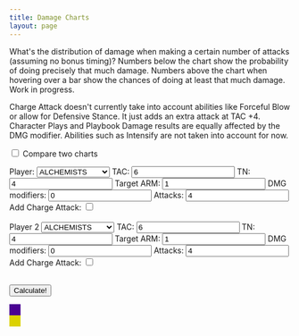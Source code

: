 ```yaml
---
title: Damage Charts
layout: page
---
```


What's the distribution of damage when making a certain number of attacks (assuming no bonus timing)? Numbers below the chart show the probability of doing precisely that much damage. Numbers above the chart when hovering over a bar show the chances of doing at least that much damage. Work in progress.

Charge Attack doesn't currently take into account abilities like Forceful Blow or allow for Defensive Stance. It just adds an extra attack at TAC +4. Character Plays and Playbook Damage results are equally affected by the DMG modifier. Abilities such as Intensify are not taken into account for now.

<input type="checkbox" id="compareCharts"> Compare two charts

<div id="mainplayer">
		Player:
		<select id="player">
			<option value="spacer">ALCHEMISTS</option>
			<option value="midas">-Midas</option>
			<option value="smoke">-Smoke</option>
			<option value="flask">-Flask</option>
			<option value="naja">-Naja</option>
			<option value="calculus">-Calculus</option>
			<option value="mercury">-Mercury</option>
			<option value="vitriol">-Vitriol</option>
			<option value="katalyst">-Katalyst</option>
			<option value="venin">-Venin</option>
			<option value="vkatalyst">-Veteran Katalyst</option>
			<option value="compound">-Compound</option>
			<option value="crucible">-Crucible</option>
			<option value="spacer">BREWERS</option>
			<option value="tapper">-Tapper</option>
			<option value="esters">-Esters</option>
			<option value="scum">-Scum</option>
			<option value="quaff">-Quaff</option>
			<option value="friday">-Friday</option>
			<option value="hooper">-Hooper</option>
			<option value="spigot">-Spigot</option>
			<option value="stoker">-Stoker</option>
			<option value="stave">-Stave</option>
			<option value="mash">-Mash</option>
			<option value="vspigot">-Veteran Spigot</option>
			<option value="pintpot">-Pint Pot</option>
			<option value="lucky">-Lucky</option>
			<option value="spacer">BUTCHERS</option>
			<option value="ox">-Ox</option>
			<option value="fillet">-Fillet</option>
			<option value="princess">-Princess</option>
			<option value="truffles">-Truffles</option>
			<option value="boiler">-Boiler</option>
			<option value="brisket">-Brisket</option>
			<option value="meathook">-Meathook</option>
			<option value="shank">-Shank</option>
			<option value="boar">-Boar</option>
			<option value="tenderiser">-Tenderiser</option>
			<option value="vbrisket">-Veteran Brisket</option>
			<option value="vox">-Veteran Ox</option>
			<option value="spacer">ENGINEERS</option>
			<option value="ballista">-Ballista</option>
			<option value="pinvice">-Pin Vice</option>
			<option value="mainspring">-Mainspring</option>
			<option value="mother">-Mother</option>
			<option value="velocity">-Velocity</option>
			<option value="salvo">-Salvo</option>
			<option value="ratchet">-Ratchet</option>
			<option value="colossus">-Colossus</option>
			<option value="hoist">-Hoist</option>
			<option value="vvelocity">-Veteran Velocity</option>
			<option value="compound">-Compound</option>
			<option value="locus">-Locus</option>
			<option value="spacer">FISHERMEN</option>
			<option value="shark">-Shark</option>
			<option value="corsair">-Corsair</option>
			<option value="salt">-Salt</option>
			<option value="tentacles">-Tentacles</option>
			<option value="angel">-Angel</option>
			<option value="siren">-Siren</option>
			<option value="greyscales">-Greyscales</option>
			<option value="jac">-Jac</option>
			<option value="kraken">-Kraken</option>
			<option value="sakana">-Sakana</option>
			<option value="vsiren">-Veteran Siren</option>
			<option value="hag">-Hag</option>
			<option value="spacer">HUNTERS</option>
			<option value="theron">-Theron</option>
			<option value="fahad">-Fahad</option>
			<option value="zarola">-Zarola</option>
			<option value="hearne">-Hearne</option>
			<option value="egret">-Egret</option>
			<option value="jaecar">-Jaecar</option>
			<option value="chaska">-Chaska</option>
			<option value="seenah">-Seenah</option>
			<option value="skatha">-Skatha</option>
			<option value="snow">-Snow</option>
			<option value="vhearne">-Veteran Hearne</option>
			<option value="ulfr">-Ulfr</option>
			<option value="spacer">MASONS</option>
			<option value="honour">-Honour</option>
			<option value="hammer">-Hammer</option>
			<option value="marbles">-Marbles</option>
			<option value="wrecker">-Wrecker</option>
			<option value="harmony">-Harmony</option>
			<option value="mallet">-Mallet</option>
			<option value="flint">-Flint</option>
			<option value="tower">-Tower</option>
			<option value="brick">-Brick</option>
			<option value="chisel">-Chisel</option>
			<option value="vharmony">-Veteran Harmony</option>
			<option value="granite">-Granite</option>
			<option value="lucky">-Lucky</option>
			<option value="spacer">MORTICIANS</option>
			<option value="obulus">-Obulus</option>
			<option value="scalpel">-Scalpel</option>
			<option value="dirge">-Dirge</option>
			<option value="vileswarm">-Vileswarm</option>
			<option value="graves">-Graves</option>
			<option value="cosset">-Cosset</option>
			<option value="silence">-Silence</option>
			<option value="ghast">-Ghast</option>
			<option value="casket">-Casket</option>
			<option value="bonesaw">-Bonesaw</option>
			<option value="vgraves">-Veteran Graves</option>
			<option value="brainpan">-Brainpan</option>
			<option value="memory">-Memory</option>
			<option value="spacer">UNION</option>
			<option value="blackheart">-Blackheart</option>
			<option value="vrage">-Veteran Rage</option>
			<option value="coin">-Coin</option>
			<option value="strongbox">-Strongbox</option>
			<option value="gutter">-Gutter</option>
			<option value="decimate">-Decimate</option>
			<option value="hemlocke">-Hemlocke</option>
			<option value="minx">-Minx</option>
			<option value="mist">-Mist</option>
			<option value="rage">-Rage</option>
			<option value="snakeskin">-Snakeskin</option>
			<option value="avarisse">-Avarisse</option>
			<option value="greede">-Greede</option>
			<option value="fangtooth">-Fangtooth</option>
			<option value="harry">-Harry "the Hat"</option>
			<option value="sbrisket">-Seasoned Brisket</option>
			<option value="grace">-Grace</option>
			<option value="benediction">-Benediction</option>
			<option value="spacer">FARMERS</option>
			<option value="thresher">-Thresher</option>
			<option value="grange">-Grange</option>
			<option value="peck">-Peck</option>
			<option value="buckwheat">-Buckwheat</option>
			<option value="bushel">-Bushel</option>
			<option value="harrow">-Harrow</option>
			<option value="jackstraw">-Jackstraw</option>
			<option value="millstone">-Millstone</option>
			<option value="tater">-Tater</option>
			<option value="windle">-Windle</option>
			<option value="ploughman">-Ploughman</option>
			<option value="fallow">-Fallow</option>
			<option value="spacer">BLACKSMITHS</option>
			<option value="anvil">-Anvil</option>
			<option value="ferrite">-Ferrite</option>
			<option value="furnace">-Furnace</option>
			<option value="burnish">-Burnish</option>
			<option value="farris">-Farris</option>
			<option value="hearth">-Hearth</option>
			<option value="cinder">-Cinder</option>
			<option value="iron">-Iron</option>
			<option value="sledge">-Sledge</option>
			<option value="alloy">-Alloy</option>
			<option value="bolt">-Bolt</option>
			<option value="cast">-Cast</option>
			<option value="spacer">RATCATCHERS</option>
			<option value="piper">-Piper</option>
			<option value="squeak">-Squeak</option>
			<option value="skulk">-Skulk</option>
			<option value="pelage">-Pelage</option>
			<option value="scourge">-Scourge</option>
			<option value="miasma">-Miasma</option>
			<option value="spacer">PRE-ERRATA</option>
			<option value="PEox">-PE Ox</option>
			<option value="PEvitriol">-PE Vitriol</option>
			<option value="PEvsiren">-PE Veteran Siren</option>
			<option value="PEtheron">-PE Theron</option>
			<option value="PEavarisse">-PE Avarisse</option>
			<option value="PEgreede">-PE Greede</option>
			<option value="PEharry">-PE Harry</option>
			<option value="PEthresher">-PE Thresher</option>
		</select>
		TAC:
		<input id="TAC" value="6">
		TN:
		<input id="TN" value="4">
		Target ARM:
		<input id="ARM" value="1">
		DMG modifiers:
		<input id="dmgBoost" value="0">
		Attacks:
		<input id="attacks" value="4">
		Add Charge Attack: <input type="checkbox" id="doChargeAttack">
</div>

<div id="extraplayer">	
		<br />
		Player 2
		<select id="player2">
			<option value="spacer">ALCHEMISTS</option>
			<option value="midas">-Midas</option>
			<option value="smoke">-Smoke</option>
			<option value="flask">-Flask</option>
			<option value="naja">-Naja</option>
			<option value="calculus">-Calculus</option>
			<option value="mercury">-Mercury</option>
			<option value="vitriol">-Vitriol</option>
			<option value="katalyst">-Katalyst</option>
			<option value="venin">-Venin</option>
			<option value="vkatalyst">-Veteran Katalyst</option>
			<option value="compound">-Compound</option>
			<option value="crucible">-Crucible</option>
			<option value="spacer">BREWERS</option>
			<option value="tapper">-Tapper</option>
			<option value="esters">-Esters</option>
			<option value="scum">-Scum</option>
			<option value="quaff">-Quaff</option>
			<option value="friday">-Friday</option>
			<option value="hooper">-Hooper</option>
			<option value="spigot">-Spigot</option>
			<option value="stoker">-Stoker</option>
			<option value="stave">-Stave</option>
			<option value="mash">-Mash</option>
			<option value="vspigot">-Veteran Spigot</option>
			<option value="pintpot">-Pint Pot</option>
			<option value="lucky">-Lucky</option>
			<option value="spacer">BUTCHERS</option>
			<option value="ox">-Ox</option>
			<option value="fillet">-Fillet</option>
			<option value="princess">-Princess</option>
			<option value="truffles">-Truffles</option>
			<option value="boiler">-Boiler</option>
			<option value="brisket">-Brisket</option>
			<option value="meathook">-Meathook</option>
			<option value="shank">-Shank</option>
			<option value="boar">-Boar</option>
			<option value="tenderiser">-Tenderiser</option>
			<option value="vbrisket">-Veteran Brisket</option>
			<option value="vox">-Veteran Ox</option>
			<option value="spacer">ENGINEERS</option>
			<option value="ballista">-Ballista</option>
			<option value="pinvice">-Pin Vice</option>
			<option value="mainspring">-Mainspring</option>
			<option value="mother">-Mother</option>
			<option value="velocity">-Velocity</option>
			<option value="salvo">-Salvo</option>
			<option value="ratchet">-Ratchet</option>
			<option value="colossus">-Colossus</option>
			<option value="hoist">-Hoist</option>
			<option value="vvelocity">-Veteran Velocity</option>
			<option value="compound">-Compound</option>
			<option value="locus">-Locus</option>
			<option value="spacer">FISHERMEN</option>
			<option value="shark">-Shark</option>
			<option value="corsair">-Corsair</option>
			<option value="salt">-Salt</option>
			<option value="tentacles">-Tentacles</option>
			<option value="angel">-Angel</option>
			<option value="siren">-Siren</option>
			<option value="greyscales">-Greyscales</option>
			<option value="jac">-Jac</option>
			<option value="kraken">-Kraken</option>
			<option value="sakana">-Sakana</option>
			<option value="vsiren">-Veteran Siren</option>
			<option value="hag">-Hag</option>
			<option value="spacer">HUNTERS</option>
			<option value="theron">-Theron</option>
			<option value="fahad">-Fahad</option>
			<option value="zarola">-Zarola</option>
			<option value="hearne">-Hearne</option>
			<option value="egret">-Egret</option>
			<option value="jaecar">-Jaecar</option>
			<option value="chaska">-Chaska</option>
			<option value="seenah">-Seenah</option>
			<option value="skatha">-Skatha</option>
			<option value="snow">-Snow</option>
			<option value="vhearne">-Veteran Hearne</option>
			<option value="ulfr">-Ulfr</option>
			<option value="spacer">MASONS</option>
			<option value="honour">-Honour</option>
			<option value="hammer">-Hammer</option>
			<option value="marbles">-Marbles</option>
			<option value="wrecker">-Wrecker</option>
			<option value="harmony">-Harmony</option>
			<option value="mallet">-Mallet</option>
			<option value="flint">-Flint</option>
			<option value="tower">-Tower</option>
			<option value="brick">-Brick</option>
			<option value="chisel">-Chisel</option>
			<option value="vharmony">-Veteran Harmony</option>
			<option value="granite">-Granite</option>
			<option value="lucky">-Lucky</option>
			<option value="spacer">MORTICIANS</option>
			<option value="obulus">-Obulus</option>
			<option value="scalpel">-Scalpel</option>
			<option value="dirge">-Dirge</option>
			<option value="vileswarm">-Vileswarm</option>
			<option value="graves">-Graves</option>
			<option value="cosset">-Cosset</option>
			<option value="silence">-Silence</option>
			<option value="ghast">-Ghast</option>
			<option value="casket">-Casket</option>
			<option value="bonesaw">-Bonesaw</option>
			<option value="vgraves">-Veteran Graves</option>
			<option value="brainpan">-Brainpan</option>
			<option value="memory">-Memory</option>
			<option value="spacer">UNION</option>
			<option value="blackheart">-Blackheart</option>
			<option value="vrage">-Veteran Rage</option>
			<option value="coin">-Coin</option>
			<option value="strongbox">-Strongbox</option>
			<option value="gutter">-Gutter</option>
			<option value="decimate">-Decimate</option>
			<option value="hemlocke">-Hemlocke</option>
			<option value="minx">-Minx</option>
			<option value="mist">-Mist</option>
			<option value="rage">-Rage</option>
			<option value="snakeskin">-Snakeskin</option>
			<option value="avarisse">-Avarisse</option>
			<option value="greede">-Greede</option>
			<option value="fangtooth">-Fangtooth</option>
			<option value="harry">-Harry "the Hat"</option>
			<option value="sbrisket">-Seasoned Brisket</option>
			<option value="grace">-Grace</option>
			<option value="benediction">-Benediction</option>
			<option value="spacer">FARMERS</option>
			<option value="thresher">-Thresher</option>
			<option value="grange">-Grange</option>
			<option value="peck">-Peck</option>
			<option value="buckwheat">-Buckwheat</option>
			<option value="bushel">-Bushel</option>
			<option value="harrow">-Harrow</option>
			<option value="jackstraw">-Jackstraw</option>
			<option value="millstone">-Millstone</option>
			<option value="tater">-Tater</option>
			<option value="windle">-Windle</option>
			<option value="ploughman">-Ploughman</option>
			<option value="fallow">-Fallow</option>
			<option value="spacer">BLACKSMITHS</option>
			<option value="anvil">-Anvil</option>
			<option value="ferrite">-Ferrite</option>
			<option value="furnace">-Furnace</option>
			<option value="burnish">-Burnish</option>
			<option value="farris">-Farris</option>
			<option value="hearth">-Hearth</option>
			<option value="cinder">-Cinder</option>
			<option value="iron">-Iron</option>
			<option value="sledge">-Sledge</option>
			<option value="alloy">-Alloy</option>
			<option value="bolt">-Bolt</option>
			<option value="cast">-Cast</option>
			<option value="spacer">RATCATCHERS</option>
			<option value="piper">-Piper</option>
			<option value="squeak">-Squeak</option>
			<option value="skulk">-Skulk</option>
			<option value="pelage">-Pelage</option>
			<option value="scourge">-Scourge</option>
			<option value="miasma">-Miasma</option>
			<option value="spacer">PRE-ERRATA</option>
			<option value="PEox">-PE Ox</option>
			<option value="PEvitriol">-PE Vitriol</option>
			<option value="PEvsiren">-PE Veteran Siren</option>
			<option value="PEtheron">-PE Theron</option>
			<option value="PEavarisse">-PE Avarisse</option>
			<option value="PEgreede">-PE Greede</option>
			<option value="PEharry">-PE Harry</option>
			<option value="PEthresher">-PE Thresher</option>
		</select>
		TAC:
		<input id="TAC2" value="6">
		TN:
		<input id="TN2" value="4">
		Target ARM:
		<input id="ARM2" value="1">
		DMG modifiers:
		<input id="dmgBoost2" value="0">
		Attacks:
		<input id="attacks2" value="4">
		Add Charge Attack: <input type="checkbox" id="doChargeAttack2">
</div>

<br />

<button type="button" id="calculateButton">Calculate!</button>	
<div id="chartkey">
	<div style="width:20px; height:20px; display: inline-block; background:#490092;"></div><div style="display: inline;" id="captainName"></div>
	<br />
	<div style="width:20px; height:20px; display: inline-block; background:#DBD100;"></div><div style="display: inline;" id="captainName2"></div>
</div>		
<ul class="barchart" id="thechart">
</ul>

<p id="debugMessages"><p>

<script>
calculateButton = document.getElementById("calculateButton");

calculateButton.disabled = true;
calculateButton.addEventListener("click", calculateBarChart);

playerTable = document.getElementById("player");
playerTable2 = document.getElementById("player2");

playerTable.addEventListener("change", didChangePlayerSelection);
playerTable2.addEventListener("change", didChangePlayerSelection);

compareBox = document.getElementById("compareCharts");

compareBox.addEventListener("change", didChangeCompareCharts);

attacksInput = document.getElementById("attacks");
attacksInput2 = document.getElementById("attacks2");

attacksInput.addEventListener("change", didChangeAttacks);
attacksInput2.addEventListener("change", didChangeAttacks);

doChargeAttack = document.getElementById("doChargeAttack");
doChargeAttack2 = document.getElementById("doChargeAttack2");

didChangeCompareCharts();
document.getElementById("chartkey").style.display = 'none';

damagePlayBooks = {
	"PEox":[1, 1, 1, 2, 2, 3, 3],
	"ox":[1, 1, 2, 2, 3, 3, 4],
	"obulus":[1, 1, 2, 2, 3],
	"midas":[1, 1, 1, 2, 2, 3],
	"smoke":[1, 1, 2, 2],
	"flask":[1,1],
	"naja":[1, 1, 2],
	"calculus":[1, 2, 2, 3],
	"mercury":[1, 2, 2, 3],
	"PEvitriol":[1, 2, 2, 3, 3],
	"vitriol":[1, 1, 2, 2, 3],
	"katalyst":[1, 1, 2, 2, 3, 3],
	"venin":[1, 1, 2, 2, 3],
	"vkatalyst":[1, 1, 2, 2, 3, 3, 3, 3],
	"compound":[1, 1, 2, 2, 2],
	"crucible":[1, 1, 2, 2, 3],
	"tapper":[1, 2, 2, 3, 3],
	"esters":[1, 2, 2, 3],
	"scum":[1, 2, 2],
	"quaff":[1, 1],
	"friday":[1, 2, 2],
	"hooper":[1, 2, 2, 2, 3],
	"spigot":[1, 2, 2, 3],
	"stoker":[1, 1, 2, 3],
	"stave":[1, 1, 2, 2, 3],
	"mash":[1, 1, 2, 3],
	"vspigot":[1, 1, 1, 1],
	"fillet":[1, 1, 2, 2, 3, 3, 4],
	"princess":[1, 2, 2, 3],
	"truffles":[1, 1, 2],
	"boiler":[1, 2, 2, 2, 3],
	"brisket":[1, 2, 2, 2],
	"meathook":[1, 1, 2, 3, 3, 3],
	"shank":[1, 2, 2, 3, 3, 3],
	"boar":[1, 2, 2, 3, 3, 4, 4],
	"tenderiser":[1, 1, 2, 3, 3],
	"vbrisket":[1, 2, 2, 2, 3],
	"vox":[1, 1, 2, 2, 3, 3, 4],
	"ballista":[1, 1, 2, 3, 3, 4],
	"pinvice":[1, 1, 2, 2, 3, 3],
	"mainspring":[1, 1],
	"mother":[1, 1, 2],
	"velocity":[1, 1, 1, 1],
	"salvo":[1, 1, 1, 1, 2],
	"ratchet":[1, 2, 2, 2, 3],
	"colossus":[1, 1, 2, 3, 3],
	"hoist":[1, 1, 2, 2, 3],
	"vvelocity":[1, 1, 2, 2, 3],
	"locus":[1, 1, 2, 2, 3],
	"shark":[1, 1, 2, 2, 3, 3],
	"corsair":[1, 2, 2, 3, 3],
	"salt":[1, 1],
	"tentacles":[1, 1, 2],
	"angel":[1, 1, 2, 2],
	"siren":[1, 2, 2],
	"greyscales":[1, 1, 2, 2, 2],
	"jac":[1, 1, 2, 3, 3],
	"kraken":[1, 2, 2, 3, 3],
	"sakana":[1, 1, 2, 2, 2],
	"PEvsiren":[1, 2, 2],
	"vsiren":[1, 1, 2, 2],
	"hag":[1, 1, 2, 2],
	"theron":[1, 1, 2, 2, 3, 4],
	"PEtheron":[1, 1, 2, 2, 2, 3],
	"fahad":[1, 1, 2],
	"zarola":[1, 1, 2, 2],
	"hearne":[1, 2, 2, 3, 3],
	"egret":[1, 1, 1, 2],
	"jaecar":[1, 2, 2, 2, 3, 4],
	"chaska":[1, 1, 2, 3],
	"seenah":[1, 1, 2, 3, 3, 4],
	"skatha":[1, 1, 2, 2, 3],
	"snow":[1, 1, 2],
	"ulfr":[1, 1, 2, 2, 3],
	"vhearne":[1, 1, 2, 3, 3],
	"honour":[1, 2, 2, 3, 3, 4],
	"hammer":[1, 1, 2, 2, 3, 4],
	"marbles":[1, 1, 2],
	"wrecker":[1, 1, 2],
	"harmony":[1, 1, 2, 2, 3, 4],
	"mallet":[1, 2, 2, 3, 4],
	"flint":[1, 1, 1, 2],
	"tower":[1, 1, 2, 2, 3],
	"brick":[1, 2, 2, 3, 4],
	"chisel":[1, 1, 2, 2, 3, 3, 4],
	"vharmony":[1, 2, 2, 2, 3],
	"scalpel":[1, 1, 2, 2, 3, 3, 4],
	"dirge":[1, 1],
	"vileswarm":[1, 1, 2],
	"graves":[1, 1, 2, 3, 3, 3],
	"cosset":[1, 2, 2, 3, 4],
	"silence":[1, 2, 2, 3, 3],
	"ghast":[1, 1, 2, 3, 3, 4],
	"casket":[1, 2, 2, 3, 3],
	"bonesaw":[1, 1, 1, 2],
	"vgraves":[1, 2, 2, 2, 3],
	"brainpan":[1, 1, 1],
	"memory":[1, 1, 2, 3],
	"blackheart":[1, 1, 2, 2, 3, 3],
	"vrage":[1, 2, 2, 3, 3, 3, 4],
	"coin":[1, 1],
	"strongbox":[1, 2],
	"gutter":[1, 1, 2, 2, 3],
	"decimate":[1, 2, 2, 2, 3, 3],
	"hemlocke":[1, 1, 2, 2],
	"minx":[1, 1, 2, 2, 3],
	"mist":[1, 1, 1, 1],
	"rage":[1, 2, 2, 3, 3, 4],
	"snakeskin":[1, 2, 2, 2, 3],
	"PEavarisse":[1, 1, 2, 3, 3],
	"avarisse":[1, 1, 2, 3, 3],
	"PEgreede":[1, 1, 2, 3, 3, 3, 4, 4],
	"greede":[1, 1, 2, 3],
	"fangtooth":[1, 2, 2, 3, 4],
	"PEharry":[1, 2, 2, 2, 3, 3],
	"harry":[1, 1, 2, 2, 3],
	"granite":[1, 1, 2, 2, 3, 4],
	"pintpot":[1, 1, 2, 2, 3],
	"sbrisket":[1, 1, 2, 2, 2],
	"grace":[1, 1, 2, 2],
	"benediction":[1, 1, 2, 2, 3, 3],
	"PEthresher":[1, 2, 2, 2, 3, 4],
	"grange":[1, 1, 2, 2, 3, 3],
	"peck":[1, 1],
	"buckwheat":[1, 1, 2, 3],
	"bushel":[1, 1, 2, 2],
	"harrow":[1, 1, 1, 1, 3],
	"jackstraw":[1, 1, 1],
	"millstone":[1, 2, 2, 3],
	"tater":[1, 2, 2, 2, 3],
	"windle":[1, 1, 2, 2, 3, 3],
	"thresher":[1, 2, 2, 2, 3, 3, 4],
	"ploughman":[1, 2, 2, 2, 3],
	"fallow":[1, 1, 2, 2, 3, 3],
	"lucky":[1, 2, 2, 3, 4],
	"anvil":[1, 1, 1, 2, 2, 3],
	"ferrite":[1, 1, 1, 3],
	"furnace":[1, 1, 2, 2, 3],
	"burnish":[1, 1, 1, 3],
	"farris":[1, 1, 2, 2, 3],
	"hearth":[1, 1, 1, 3],
	"cinder":[1, 1, 2, 2, 4],
	"iron":[1, 2, 2, 4, 4, 4, 7],
	"sledge":[1, 1, 2, 2, 4, 4, 7],
	"alloy":[1, 1, 1, 3, 3, 5],
	"bolt":[1, 1, 2, 2, 4],
	"cast":[1, 2, 2, 3, 3, 6],
	"skulk":[1, 1, 2, 2, 3, 3],
	"piper":[1, 1, 2, 2, 2],
	"pelage":[1, 1, 2, 2, 3],
	"squeak":[1, 1, 2],
	"miasma":[1, 1, 2, 2, 3],
	"scourge":[1, 2, 2, 3, 3, 5],
	"vgutter":[1, 1, 2, 2, 3],
	"vdecimate":[1, 2, 2, 3, 3],
	"vminx":[1, 2, 2, 2, 3]
};

longNames = {
	"ox":"Ox",
	"obulus":"Obulus",
	"midas":"Midas",
	"smoke":"Smoke",
	"flask":"Flask",
	"naja":"Naja",
	"calculus":"Calculus",
	"mercury":"Mercury",
	"vitriol":"Vitriol",
	"katalyst":"Katalyst",
	"venin":"Venin",
	"vkatalyst":"Veteran Katalyst",
	"compound":"Compound",
	"crucible":"Crucible",
	"tapper":"Tapper",
	"esters":"Esters",
	"scum":"Scum",
	"quaff":"Quaff",
	"friday":"Friday",
	"hooper":"Hooper",
	"spigot":"Spigot",
	"stoker":"Stoker",
	"stave":"Stave",
	"mash":"Mash",
	"vspigot":"Veteran Spigot",
	"fillet":"Fillet",
	"princess":"Princess",
	"truffles":"Truffles",
	"boiler":"Boiler",
	"brisket":"Brisket",
	"meathook":"Meathook",
	"shank":"Shank",
	"boar":"Boar",
	"tenderiser":"Tenderiser",
	"vbrisket":"Veteran Brisket",
	"vox":"Veteran Ox",
	"ballista":"Ballista",
	"pinvice":"Pin Vice",
	"mainspring":"Mainspring",
	"mother":"Mother",
	"velocity":"Velocity",
	"salvo":"Salvo",
	"ratchet":"Ratchet",
	"colossus":"Colossus",
	"hoist":"Hoist",
	"vvelocity":"Veteran Velocity",
	"locus":"Locus",
	"shark":"Shark",
	"corsair":"Corsair",
	"salt":"Salt",
	"tentacles":"Tentacles",
	"angel":"Angel",
	"siren":"Siren",
	"greyscales":"Greyscales",
	"jac":"Jac",
	"kraken":"Kraken",
	"sakana":"Sakana",
	"vsiren":"Veteran Siren",
	"hag":"Hag",
	"theron":"Theron",
	"fahad":"Fahad",
	"zarola":"Zarola",
	"hearne":"Hearne",
	"egret":"Egret",
	"jaecar":"Jaecar",
	"chaska":"Chaska",
	"seenah":"Seenah",
	"skatha":"Skatha",
	"snow":"Snow",
	"vhearne":"Veteran Hearne",
	"ulfr":"Ulfr",
	"honour":"Honour",
	"hammer":"Hammer",
	"marbles":"Marbles",
	"wrecker":"Wrecker",
	"harmony":"Harmony",
	"mallet":"Mallet",
	"flint":"Flint",
	"tower":"Tower",
	"brick":"Brick",
	"chisel":"Chisel",
	"vharmony":"Veteran Harmony",
	"scalpel":"Scalpel",
	"dirge":"Dirge",
	"vileswarm":"Vileswarm",
	"graves":"Graves",
	"cosset":"Cosset",
	"silence":"Silence",
	"ghast":"Ghast",
	"casket":"Casket",
	"bonesaw":"Bonesaw",
	"vgraves":"Veteran Graves",
	"brainpan":"Brainpan",
	"memory":"Memory",
	"blackheart":"Blackheart",
	"vrage":"Veteran Rage",
	"coin":"Coin",
	"strongbox":"Strongbox",
	"gutter":"Gutter",
	"decimate":"Decimate",
	"hemlocke":"Hemlocke",
	"minx":"Minx",
	"mist":"Mist",
	"rage":"Rage",
	"snakeskin":"Snakeskin",
	"avarisse":"Avarisse",
	"greede":"Greede",
	"fangtooth":"Fangtooth",
	"harry":"Harry the Hat",
	"granite":"Granite",
	"pintpot":"Pint Pot",
	"sbrisket":"Seasoned Brisket",
	"grace":"Grace",
	"benediction":"Benediction",
	"PEox":"PE Ox",
	"PEvitriol":"PE Vitriol",
	"PEvsiren":"PE Veteran Siren",
	"PEtheron":"PE Theron",
	"PEavarisse":"PE Avarisse",
	"PEgreede":"PE Greede",
	"PEharry":"PE Harry",
	"PEthresher":"PE Thresher",
	"thresher":"Thresher",
	"ploughman":"Ploughman",
	"fallow":"Fallow",
	"lucky":"Lucky",
	"anvil":"Anvil",
	"ferrite":"Ferrite",
	"furnace":"Furnace",
	"burnish":"Burnish",
	"farris":"Farris",
	"hearth":"Hearth",
	"cinder":"Cinder",
	"iron":"Iron",
	"sledge":"Sledge",
	"alloy":"Alloy",
	"bolt":"Bolt",
	"cast":"Cast",
	"skulk":"Skulk",
	"piper":"Piper",
	"pelage":"Pelage",
	"squeak":"Squeak",
	"miasma":"Miasma",
	"scourge":"Scourge",
	"vgutter":"Veteran Gutter",
	"vdecimate":"Veteran Decimate",
	"vminx":"Veteran Minx"
};

/*fullPlayBooks = {
		"midas":[
			"topcolumn":
			[
				["results":["1"], "momentous":false], 
				["results":["<<"], "momentous":false], 
				["results":["T"], "momentous":false],
				["results":null, "momentous":false], 
				["results":null, "momentous":false], 
				["results":null, "momentous":false]
			],
			"bottomcolumn":
			[
				["results":["GB"], "momentous":true],
				["results":["><"], "momentous":true],
				["results":["GBGB"], "momentous":true],
				["results":["2"], "momentous":false],
				["results":["2", "><"], "momentous":true],
				["results":["KD"], "momentous":false]
			],
			"colour": "green"
		],
		"smoke":[
			"topcolumn":
			[
				["results":null, "momentous":false],
				["results":["T"], "momentous":false],
				["results":["2"], "momentous":false],
				["results":null, "momentous":false]
			],
			"bottomcolumn":
			[
				["results":["1"], "momentous":false],
				["results":[">"], "momentous":true],
				["results":[">>"], "momentous":true],
				["results":["T"], "momentous":true]
			],
			"colour": "green"
		]
};*/

damageColumns = [1, 1, 1, 2, 2, 3, 3];

damageProbCache = [];

function factorial(f) {
    if (f <= 0)
        return 1;
    return f * factorial(f-1);
}

function choose(n,k) {
    if (n < k)
        return 0;
    return factorial(n)/(factorial(k)*factorial(n-k));
}

function probGettingExactSuccesses(rolls, successes, TN) {
	probSuccessRoll = (7.0-TN)/6.0;
	return Math.pow(probSuccessRoll, successes) * Math.pow(1 - probSuccessRoll, rolls-successes) * choose(rolls, successes);
}

function probGettingSuccesses(rolls, successes, TN) {
	result = 0.0;
	var dice = rolls;
	for (dice = rolls; dice >= successes; dice--) {
        result += probGettingExactSuccesses(rolls, dice, TN);
	}
	return result;
}

function expectedDamage(TAC, TN, ARM, dmgBoost) {
    var result = 0.0;
    var dice = 1;
    for (dice = 1; dice + ARM <= TAC; dice++) {
        chance = probGettingExactSuccesses(TAC, dice + ARM, TN);
        tmpdice = dice;
        while (tmpdice > damageColumns.length) {
            result += chance * damageColumns[damageColumns.length - 1];
            tmpdice -= damageColumns.length;
            if (dmgBoost != 0) {
                result += dmgBoost * chance;
            }
        }
        result += chance * damageColumns[tmpdice - 1];
        if (dmgBoost != 0) {
            result += dmgBoost * chance;
        }
    }
    return result;
}

function probExactlyThisMuchDamage(TAC, TN, ARM, dmgBoost, DMG) {
    var result = 0.0;
    var column = 0;
    var tmpcolumn = 0;
    var tmpDMG = 0;
    var chance = 0.0;
    for (column = 1; column <= TAC; column++) {
        tmpcolumn = column;
        tmpDMG = 0;
        while (tmpcolumn > damageColumns.length) {
            tmpDMG += damageColumns[damageColumns.length - 1];
            tmpcolumn -= damageColumns.length;
            if (dmgBoost != 0) {
                tmpDMG += dmgBoost;
            }
        }
        tmpDMG += damageColumns[tmpcolumn - 1];
        if (dmgBoost != 0) {
            tmpDMG += dmgBoost;
        }
        if (DMG == tmpDMG) {
            chance = probGettingExactSuccesses(TAC, column + ARM, TN);
            result += chance;
        }
    }
    if (DMG == 0) {
        result += 1.0 - probGettingSuccesses(TAC, 1 + ARM, TN);
    }
    return result;
}


function probExactlyThisMuchDamageInMultipleHits(TAC, TN, ARM, dmgBoost, DMG, HITS) {
    var result = 0.0;
    var damage = 0;
    if (HITS == 1) {
        return probExactlyThisMuchDamage(TAC, TN, ARM, dmgBoost, DMG);
    }
    for (damage = 0; damage <= DMG; damage++) {
        result += probExactlyThisMuchDamage(TAC, TN, ARM, dmgBoost, damage) * probExactlyThisMuchDamageInMultipleHits(TAC, TN, ARM, dmgBoost, DMG - damage, HITS - 1);
    }
    return result;
}

function damageCacheWrapper(step, damage) {
    if (damageProbCache[step] == undefined)
    {
        return 0.0;
    }
    if (damageProbCache[step][damage] == undefined)
    {
        return 0.0;
    }
    return damageProbCache[step][damage];
}

function buildExactDamageCache(TAC, TN, ARM, dmgBoost, maxDMG, whichStep) {
    var result = 0.0;
    var damage = 0;
    damageProbCache[whichStep] = []
    if (whichStep == 0) {
        for (damage = 0; damage <= maxDMG; damage++) {
            damageProbCache[whichStep][damage] = probExactlyThisMuchDamage(TAC, TN, ARM, dmgBoost, damage);
        }
        return;
    }
    for (damage = 0; damage < (maxDMG + damageProbCache[whichStep - 1].length); damage++) {
        damageProbCache[whichStep][damage] = 0.0;
        for (damage2 = 0; damage2 <= damage; damage2++) {
            damageProbCache[whichStep][damage] += probExactlyThisMuchDamage(TAC, TN, ARM, dmgBoost, damage2) * damageCacheWrapper(whichStep - 1, damage - damage2);
        }
    }
}

function printDamageInMultipleHitsOld(TAC, TN, ARM, dmgBoost, maxDMG, HITS) {
    var outstring = "";
    var damage = 0;
    var probability = [];
    var atLeastProbability = [];
    var isTooWide = false;
    if (maxDMG > 25)
    {
        isTooWide = true;
    }
    for (damage = 0; damage <= maxDMG; damage++) {
        probability[damage] = probExactlyThisMuchDamageInMultipleHits(TAC, TN, ARM, dmgBoost, damage, HITS);
    }
    for (damage = 0; damage <= maxDMG; damage++) {
        atLeastProbability[damage] = 0.0;
        for (greaterDamage = damage; greaterDamage <= maxDMG; greaterDamage++) {
        atLeastProbability[damage] += probability[greaterDamage];
        }
    }
    for (damage = 0; damage <= maxDMG; damage++) {
    outstring = outstring + "<li style=\"width: " + (90.0/(maxDMG+1)).toFixed(1) + "%\">\n\t<span class=\"barlabel\">" + 
		damage + "</span>\n\t<span class=\"count\" style=\"height: " + (probability[damage] * 100).toFixed(1) + "%\">" + probability[damage].toFixed(3) + 
		"</span>\n\t<span class=\"barprob\"" + (isTooWide ? " style=\"transform: rotate(90deg);\"" : "") + ">" + probability[damage].toFixed(3) + 
		"</span>\n\t<span class=\"barcumprob\"" + (isTooWide ? " style=\"transform: rotate(90deg);\"" : "") + ">" + atLeastProbability[damage].toFixed(3) + "</span>\n</li>\n"
    }
    return outstring;
}

//cached version
function printDamageInMultipleHits(TAC, TN, ARM, dmgBoost, maxDMG, HITS, doCharge, maxChargeDMG) {
    var outstring = "";
    var damage = 0;
    var probability = [];
    var atLeastProbability = [];
    var isTooWide = false;
    var hitCount = 0;
    if (maxDMG > 25)
    {
        isTooWide = true;
    }
    for (hitCount = 0; hitCount < HITS; hitCount++) {
        buildExactDamageCache(TAC, TN, ARM, dmgBoost, 1 + (maxDMG/HITS), hitCount);
    }
	if (doCharge) {
		buildExactDamageCache(TAC + 4, TN, ARM, dmgBoost, maxChargeDMG, HITS);
	}
    for (damage = 0; damage <= maxDMG ; damage++) {
		if (doCharge) {
	        probability[damage] = damageCacheWrapper(HITS, damage);
		}
		else {
	        probability[damage] = damageCacheWrapper(HITS - 1, damage);
		}
    }
    for (damage = 0; damage <= maxDMG; damage++) {
        atLeastProbability[damage] = 0.0;
        for (greaterDamage = damage; greaterDamage <= maxDMG; greaterDamage++) {
        atLeastProbability[damage] += probability[greaterDamage];
        }
    }
    for (damage = 0; damage <= maxDMG; damage++) {
    outstring = outstring + "<li style=\"width: " + (90.0/(maxDMG+1)).toFixed(1) + "%\">\n\t<span class=\"barlabel\">" + 
		damage + "</span>\n\t<span class=\"count\" style=\"height: " + (probability[damage] * 100).toFixed(1) + "%\">" + probability[damage].toFixed(3) + "</span>\n\t<span class=\"barprob\"" + 
		(isTooWide ? " style=\"transform: rotate(90deg);\"" : "") + ">" + probability[damage].toFixed(3) + "</span>\n\t<span class=\"barcumprob\"" + 
		(isTooWide ? " style=\"transform: rotate(90deg);\"" : "") + ">" + atLeastProbability[damage].toFixed(3) + "</span>\n</li>\n"
    }
    return outstring;
}

function printCompareDamageInMultipleHitsOld(TAC, TN, ARM, dmgBoost, HITS, TAC2, TN2, ARM2, dmgBoost2, HITS2, maxDMG) {
	var outstring = "";
	var damage = 0;
	var probability = [];
	var atLeastProbability = [];
	var probability2 = [];
	var atLeastProbability2 = [];
	var isTooWide = false;
	var chartHeight = 46;/*chartHeight = 100 for old style*/
	if (maxDMG > 25)/*maxDMG > 14 for old style*/
	{
		isTooWide = true;
	}
	
	damageColumns = damagePlayBooks[document.getElementById("player").value];

	for (damage = 0; damage <= maxDMG; damage++) {
        probability[damage] = probExactlyThisMuchDamageInMultipleHits(TAC, TN, ARM, dmgBoost, damage, HITS);
	}
	for (damage = 0; damage <= maxDMG; damage++) {
        atLeastProbability[damage] = 0.0;
        for (greaterDamage = damage; greaterDamage <= maxDMG; greaterDamage++) {
        atLeastProbability[damage] += probability[greaterDamage];
        }
	}
	
	damageColumns = damagePlayBooks[document.getElementById("player2").value];
	
	for (damage = 0; damage <= maxDMG; damage++) {
        probability2[damage] = probExactlyThisMuchDamageInMultipleHits(TAC2, TN2, ARM2, dmgBoost2, damage, HITS2);
	}
	for (damage = 0; damage <= maxDMG; damage++) {
        atLeastProbability2[damage] = 0.0;
        for (greaterDamage = damage; greaterDamage <= maxDMG; greaterDamage++) {
        atLeastProbability2[damage] += probability2[greaterDamage];
        }
	}
	
	for (damage = 0; damage <= maxDMG; damage++) {
    outstring = outstring + "<li style=\"width: " + (90.0/(maxDMG+1)).toFixed(1) + "%\">\n\t<span class=\"barlabel\">" + damage + "</span>\n\t<span class=\"count1\" style=\"height: " + (probability[damage] * chartHeight).toFixed(1) + "%\">" + probability[damage].toFixed(3) + "</span>\n\t<span class=\"barprob1\"" + (isTooWide ? " style=\"transform: rotate(90deg);\"" : "") + ">" + probability[damage].toFixed(3) + "</span>\n\t<span class=\"barcumprob1\"" + (isTooWide ? " style=\"transform: rotate(90deg);\"" : "") + ">" + atLeastProbability[damage].toFixed(3) + "</span>\n\t<span class=\"count2\" style=\"height: " + (probability2[damage] * chartHeight).toFixed(1) + "%\">" + probability2[damage].toFixed(3) + "</span>\n\t<span class=\"barprob2\"" + (isTooWide ? " style=\"transform: rotate(90deg);\"" : "") + ">" + probability2[damage].toFixed(3) + "</span>\n\t<span class=\"barcumprob2\"" + (isTooWide ? " style=\"transform: rotate(90deg);\"" : "") + ">" + atLeastProbability2[damage].toFixed(3) + "</span>\n</li>\n"
	}
	return outstring;
}

//cached version
function printCompareDamageInMultipleHits(TAC, TN, ARM, dmgBoost, HITS, doCharge, TAC2, TN2, ARM2, dmgBoost2, HITS2, doCharge2, maxDMG, maxChargeDMG) {
	var outstring = "";
	var damage = 0;
	var probability = [];
	var atLeastProbability = [];
	var probability2 = [];
	var atLeastProbability2 = [];
	var isTooWide = false;
	var chartHeight = 46;/*chartHeight = 100 for old style*/
	var hitCount = 0;
	if (maxDMG > 25)/*maxDMG > 14 for old style*/
	{
		isTooWide = true;
	}
	
	damageColumns = damagePlayBooks[document.getElementById("player").value];

    for (hitCount = 0; hitCount < HITS; hitCount++) {
        buildExactDamageCache(TAC, TN, ARM, dmgBoost, 1 + (maxDMG/HITS), hitCount);
    }
	if (doCharge) {
		buildExactDamageCache(TAC + 4, TN, ARM, dmgBoost, maxChargeDMG, HITS);
	}
    for (damage = 0; damage <= maxDMG ; damage++) {
		if (doCharge) {
	        probability[damage] = damageCacheWrapper(HITS, damage);
		}
		else {
	        probability[damage] = damageCacheWrapper(HITS - 1, damage);
		}
    }
	for (damage = 0; damage <= maxDMG; damage++) {
        atLeastProbability[damage] = 0.0;
        for (greaterDamage = damage; greaterDamage <= maxDMG; greaterDamage++) {
        atLeastProbability[damage] += probability[greaterDamage];
        }
	}
	
	damageColumns = damagePlayBooks[document.getElementById("player2").value];
	
    for (hitCount = 0; hitCount < HITS2; hitCount++) {
        buildExactDamageCache(TAC2, TN2, ARM2, dmgBoost2, 1 + (maxDMG/HITS2), hitCount);
    }
	if (doCharge2) {
		buildExactDamageCache(TAC2 + 4, TN2, ARM2, dmgBoost2, maxChargeDMG, HITS2);
	}
    for (damage = 0; damage <= maxDMG ; damage++) {
		if (doCharge2) {
	        probability2[damage] = damageCacheWrapper(HITS2, damage);
		}
		else {
	        probability2[damage] = damageCacheWrapper(HITS2 - 1, damage);
		}
    }
	for (damage = 0; damage <= maxDMG; damage++) {
        atLeastProbability2[damage] = 0.0;
        for (greaterDamage = damage; greaterDamage <= maxDMG; greaterDamage++) {
        atLeastProbability2[damage] += probability2[greaterDamage];
        }
	}
	
	for (damage = 0; damage <= maxDMG; damage++) {
    outstring = outstring + "<li style=\"width: " + (90.0/(maxDMG+1)).toFixed(1) + "%\">\n\t<span class=\"barlabel\">" + damage + "</span>\n\t<span class=\"count1\" style=\"height: " + (probability[damage] * chartHeight).toFixed(1) + "%\">" + probability[damage].toFixed(3) + "</span>\n\t<span class=\"barprob1\"" + (isTooWide ? " style=\"transform: rotate(90deg);\"" : "") + ">" + probability[damage].toFixed(3) + "</span>\n\t<span class=\"barcumprob1\"" + (isTooWide ? " style=\"transform: rotate(90deg);\"" : "") + ">" + atLeastProbability[damage].toFixed(3) + "</span>\n\t<span class=\"count2\" style=\"height: " + (probability2[damage] * chartHeight).toFixed(1) + "%\">" + probability2[damage].toFixed(3) + "</span>\n\t<span class=\"barprob2\"" + (isTooWide ? " style=\"transform: rotate(90deg);\"" : "") + ">" + probability2[damage].toFixed(3) + "</span>\n\t<span class=\"barcumprob2\"" + (isTooWide ? " style=\"transform: rotate(90deg);\"" : "") + ">" + atLeastProbability2[damage].toFixed(3) + "</span>\n</li>\n"
	}
	return outstring;
}

function calculateBarChart() {
	var TAC = parseInt(document.getElementById("TAC").value);
	var TN = parseInt(document.getElementById("TN").value);
	var ARM = parseInt(document.getElementById("ARM").value);
	var dmgBoost = parseInt(document.getElementById("dmgBoost").value);
	var HITS = parseInt(document.getElementById("attacks").value);
	
	var TAC2 = parseInt(document.getElementById("TAC2").value);
	var TN2 = parseInt(document.getElementById("TN2").value);
	var ARM2 = parseInt(document.getElementById("ARM2").value);
	var dmgBoost2 = parseInt(document.getElementById("dmgBoost2").value);
	var HITS2 = parseInt(document.getElementById("attacks2").value);
	
	damageColumns = damagePlayBooks[document.getElementById("player").value];

	var maxDMGPerHit = 0;
	var maxChargeDMG = 0;
	var effectiveDice = TAC - ARM;
	while (effectiveDice > damageColumns.length)
	{
		maxDMGPerHit += damageColumns[damageColumns.length - 1];
		effectiveDice -= damageColumns.length;
        if (dmgBoost != 0) {
            maxDMGPerHit += dmgBoost;
        }
	}
	maxDMGPerHit += damageColumns[effectiveDice - 1];
    if (dmgBoost != 0) {
        maxDMGPerHit += dmgBoost;
    }
	
	var maxDMG = maxDMGPerHit * HITS;
	
	if (doChargeAttack.checked) {
		maxDMGPerHit = 0;
		effectiveDice = TAC + 4 - ARM;
		while (effectiveDice > damageColumns.length)
		{
			maxDMGPerHit += damageColumns[damageColumns.length - 1];
			effectiveDice -= damageColumns.length;
	        if (dmgBoost != 0) {
	            maxDMGPerHit += dmgBoost;
	        }
		}
		maxDMGPerHit += damageColumns[effectiveDice - 1];
	    if (dmgBoost != 0) {
	        maxDMGPerHit += dmgBoost;
	    }
		maxChargeDMG = maxDMGPerHit;
		maxDMG += maxDMGPerHit;
	}
	
	if (compareBox.checked)
	{
		damageColumns = damagePlayBooks[document.getElementById("player2").value];

		maxDMGPerHit = 0;
		effectiveDice = TAC2 - ARM2;
		while (effectiveDice > damageColumns.length)
		{
			maxDMGPerHit += damageColumns[damageColumns.length - 1];
			effectiveDice -= damageColumns.length;
	        if (dmgBoost2 != 0) {
	            maxDMGPerHit += dmgBoost2;
	        }
		}
		maxDMGPerHit += damageColumns[effectiveDice - 1];
	    if (dmgBoost2 != 0) {
	        maxDMGPerHit += dmgBoost2;
	    }
		
		var maxDMG2 = maxDMGPerHit * HITS2;
		var maxChargeDMG2 = 0;
		
		if (doChargeAttack2.checked) {
			maxDMGPerHit = 0;
			effectiveDice = TAC2 + 4 - ARM2;
			while (effectiveDice > damageColumns.length)
			{
				maxDMGPerHit += damageColumns[damageColumns.length - 1];
				effectiveDice -= damageColumns.length;
		        if (dmgBoost2 != 0) {
		            maxDMGPerHit += dmgBoost2;
		        }
			}
			maxDMGPerHit += damageColumns[effectiveDice - 1];
		    if (dmgBoost2 != 0) {
		        maxDMGPerHit += dmgBoost2;
		    }
			maxDMG2 += maxDMGPerHit;
			
			maxChargeDMG2 = maxDMGPerHit;
		}
	
		if (maxDMG2 > maxDMG)
		{
			maxDMG = maxDMG2;
		}
		
		if (maxChargeDMG2 > maxChargeDMG)
		{
			maxChargeDMG = maxChargeDMG2;
		}
	}

	var time = performance.now();
	if (compareBox.checked == false)
	{
		document.getElementById("thechart").innerHTML = printDamageInMultipleHits(TAC, TN, ARM, dmgBoost, maxDMG, HITS, doChargeAttack.checked, maxChargeDMG);
		document.getElementById("thechart").className = "barchart";
	}
	else if (compareBox.checked == true)
	{
		document.getElementById("thechart").innerHTML = printCompareDamageInMultipleHits(TAC, TN, ARM, dmgBoost, HITS, doChargeAttack.checked, TAC2, TN2, ARM2, dmgBoost2, HITS2, doChargeAttack2.checked, maxDMG, maxChargeDMG);
		document.getElementById("thechart").className = "barchart2";
	}
	var taken = performance.now() - time;
	document.getElementById("debugMessages").innerHTML = "Took " + (taken).toFixed(0) + "ms to calculate."
	
	if (compareBox.checked == true)
	{
		document.getElementById("captainName").innerHTML = longNames[document.getElementById("player").value];
		document.getElementById("captainName2").innerHTML = longNames[document.getElementById("player2").value];
		document.getElementById("chartkey").style.display = 'block';
	}
	else
	{
		document.getElementById("chartkey").style.display = 'none';
	}
}

function didChangePlayerSelection() {
	if (playerTable.value == "spacer")
	{
		calculateButton.disabled = true;
	}
	else
	{
		calculateButton.disabled = false;
		if (compareBox.checked == true)
		{
			if (playerTable2.value == "spacer")
			{
				calculateButton.disabled = true;
			}
		}
	}
}

function didChangeCompareCharts() {
	didChangePlayerSelection();
	if (compareBox.checked)
	{
		document.getElementById("extraplayer").style.display = 'block';
	}
	else
	{
		document.getElementById("extraplayer").style.display = 'none';
	}
}

function didChangeAttacks() {
	if (parseInt(attacksInput.value) > 8 || (compareBox.checked && parseInt(attacksInput2.value) > 8))
	{
		document.getElementById("debugMessages").innerHTML = "Warning: doing this many attacks can be slow (not anymore, thanks sensible caching).";
	}
	else
	{
		document.getElementById("debugMessages").innerHTML = "";
	}
}
</script>